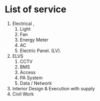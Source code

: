 # List of service
1. Electrical , 
    1. Light 
    2. Fan 
    3. Energy Meter 
    4. AC  
    5. Electric Panel. (LV). 
2. ELVS
    1. CCTV
    2. BMS
    3. Access
    4. PA System
    6. Data / Network
3. Interior Design & Execution with supply
4. Civil Work    
